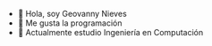 - 👋 Hola, soy Geovanny Nieves
- 👀 Me gusta la programación
- 🌱 Actualmente estudio Ingeniería en Computación

<!---
AlexitoSnow/AlexitoSnow is a ✨ special ✨ repository because its `README.md` (this file) appears on your GitHub profile.
You can click the Preview link to take a look at your changes.
--->
